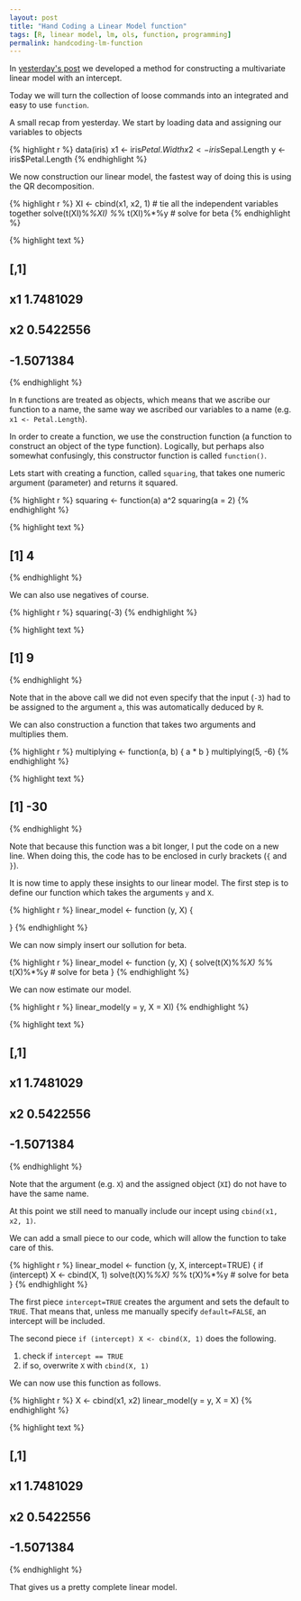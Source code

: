 ```yaml
---
layout: post
title: "Hand Coding a Linear Model function"
tags: [R, linear model, lm, ols, function, programming]
permalink: handcoding-lm-function
---
```


In [yesterday's post](/handcoded-lm) we developed a method for constructing a multivariate linear model with an intercept.

Today we will turn the collection of loose commands into an integrated and easy to use `function`.

A small recap from yesterday. We start by loading data and assigning our variables to objects


{% highlight r %}
data(iris)
x1 <- iris$Petal.Width
x2 <- iris$Sepal.Length
y  <- iris$Petal.Length
{% endhighlight %}

We now construction our linear model, the fastest way of doing this is using the QR decomposition.


{% highlight r %}
XI <- cbind(x1, x2, 1) # tie all the independent variables together
solve(t(XI)%*%XI) %*% t(XI)%*%y # solve for beta
{% endhighlight %}



{% highlight text %}
##          [,1]
## x1  1.7481029
## x2  0.5422556
##    -1.5071384
{% endhighlight %}

In `R` functions are treated as objects, which means that we ascribe our function to a name, the same way we ascribed our variables to a name (e.g. `x1 <- Petal.Length`).

In order to create a function, we use the construction function (a function to construct an object of the type function).
Logically, but perhaps also somewhat confusingly, this constructor function is called `function()`.

Lets start with creating a function, called `squaring`, that takes one numeric argument (parameter) and returns it squared.


{% highlight r %}
squaring <- function(a) a^2
squaring(a = 2)
{% endhighlight %}



{% highlight text %}
## [1] 4
{% endhighlight %}

We can also use negatives of course.


{% highlight r %}
squaring(-3)
{% endhighlight %}



{% highlight text %}
## [1] 9
{% endhighlight %}

Note that in the above call we did not even specify that the input (`-3`) had to be assigned to the argument `a`,
this was automatically deduced by `R`.

We can also construction a function that takes two arguments and multiplies them.


{% highlight r %}
multiplying <- function(a, b) {
  a * b
}
multiplying(5, -6)
{% endhighlight %}



{% highlight text %}
## [1] -30
{% endhighlight %}

Note that because this function was a bit longer, I put the code on a new line.
When doing this, the code has to be enclosed in curly brackets (`{` and `}`).

It is now time to apply these insights to our linear model. The first step is to define our function which takes the arguments `y` and `X`.


{% highlight r %}
linear_model <- function (y, X) {
  
}
{% endhighlight %}

We can now simply insert our sollution for beta.


{% highlight r %}
linear_model <- function (y, X) {
  solve(t(X)%*%X) %*% t(X)%*%y # solve for beta
}
{% endhighlight %}

We can now estimate our model.


{% highlight r %}
linear_model(y = y, X = XI)
{% endhighlight %}



{% highlight text %}
##          [,1]
## x1  1.7481029
## x2  0.5422556
##    -1.5071384
{% endhighlight %}

Note that the argument (e.g. `X`) and the assigned object (`XI`) do not have to have the same name.

At this point we still need to manually include our incept using `cbind(x1, x2, 1)`.

We can add a small piece to our code, which will allow the function to take care of this.


{% highlight r %}
linear_model <- function (y, X, intercept=TRUE) {
  if (intercept) X <- cbind(X, 1)
  solve(t(X)%*%X) %*% t(X)%*%y # solve for beta
}
{% endhighlight %}

The first piece `intercept=TRUE` creates the argument and sets the default to `TRUE`.
That means that, unless me manually specify `default=FALSE`, an intercept will be included.

The second piece `if (intercept) X <- cbind(X, 1)` does the following.

1. check if `intercept == TRUE`
2. if so, overwrite `X` with `cbind(X, 1)`

We can now use this function as follows.


{% highlight r %}
X <- cbind(x1, x2)
linear_model(y = y, X = X)
{% endhighlight %}



{% highlight text %}
##          [,1]
## x1  1.7481029
## x2  0.5422556
##    -1.5071384
{% endhighlight %}

That gives us a pretty complete linear model.
